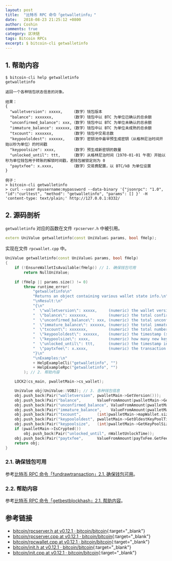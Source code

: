 ```yaml
---
layout: post
title:  "比特币 RPC 命令「getwalletinfo」"
date:   2018-08-23 21:25:12 +0800
author: Coshin
comments: true
category: 区块链
tags: Bitcoin RPCs
excerpt: $ bitcoin-cli getwalletinfo
---
```

## 1. 帮助内容

```shell
$ bitcoin-cli help getwalletinfo
getwalletinfo

返回一个各种钱包状态信息的对象。

结果：
{
  "walletversion": xxxxx,    （数字）钱包版本
  "balance": xxxxxxx,        （数字）钱包中以 BTC 为单位已确认的总余额
  "unconfirmed_balance": xxx,（数字）钱包中以 BTC 为单位未确认的总余额
  "immature_balance": xxxxxx,（数字）钱包中以 BTC 为单位未成熟的总余额
  "txcount": xxxxxxx,        （数字）钱包中交易总数
  "keypoololdest": xxxxxx,   （数字）密钥池中最早预生成密钥（从格林尼治时间开始以秒为单位）的时间戳
  "keypoolsize": xxxx,       （数字）预生成新密钥的数量
  "unlocked_until": ttt,     （数字）从格林尼治时间（1970-01-01 午夜）开始以秒为单位钱包用于转账的解锁时间戳，若钱包被锁定则为 0
  "paytxfee": x.xxxx,        （数字）交易费配置，以 BTC/kB 为单位设置
}

例子：
> bitcoin-cli getwalletinfo
> curl --user myusername:mypassword --data-binary '{"jsonrpc": "1.0", "id":"curltest", "method": "getwalletinfo", "params": [] }' -H 'content-type: text/plain;' http://127.0.0.1:8332/
```

## 2. 源码剖析

`getwalletinfo` 对应的函数在文件 `rpcserver.h` 中被引用。

```cpp
extern UniValue getwalletinfo(const UniValue& params, bool fHelp);
```

实现在文件 `rpcwallet.cpp` 中。

```cpp
UniValue getwalletinfo(const UniValue& params, bool fHelp)
{
    if (!EnsureWalletIsAvailable(fHelp)) // 1. 确保钱包可用
        return NullUniValue;
    
    if (fHelp || params.size() != 0)
        throw runtime_error(
            "getwalletinfo\n"
            "Returns an object containing various wallet state info.\n"
            "\nResult:\n"
            "{\n"
            "  \"walletversion\": xxxxx,     (numeric) the wallet version\n"
            "  \"balance\": xxxxxxx,         (numeric) the total confirmed balance of the wallet in " + CURRENCY_UNIT + "\n"
            "  \"unconfirmed_balance\": xxx, (numeric) the total unconfirmed balance of the wallet in " + CURRENCY_UNIT + "\n"
            "  \"immature_balance\": xxxxxx, (numeric) the total immature balance of the wallet in " + CURRENCY_UNIT + "\n"
            "  \"txcount\": xxxxxxx,         (numeric) the total number of transactions in the wallet\n"
            "  \"keypoololdest\": xxxxxx,    (numeric) the timestamp (seconds since GMT epoch) of the oldest pre-generated key in the key pool\n"
            "  \"keypoolsize\": xxxx,        (numeric) how many new keys are pre-generated\n"
            "  \"unlocked_until\": ttt,      (numeric) the timestamp in seconds since epoch (midnight Jan 1 1970 GMT) that the wallet is unlocked for transfers, or 0 if the wallet is locked\n"
            "  \"paytxfee\": x.xxxx,         (numeric) the transaction fee configuration, set in " + CURRENCY_UNIT + "/kB\n"
            "}\n"
            "\nExamples:\n"
            + HelpExampleCli("getwalletinfo", "")
            + HelpExampleRpc("getwalletinfo", "")
        ); // 2. 帮助内容

    LOCK2(cs_main, pwalletMain->cs_wallet);

    UniValue obj(UniValue::VOBJ); // 3. 各种钱包信息
    obj.push_back(Pair("walletversion", pwalletMain->GetVersion()));
    obj.push_back(Pair("balance",       ValueFromAmount(pwalletMain->GetBalance())));
    obj.push_back(Pair("unconfirmed_balance", ValueFromAmount(pwalletMain->GetUnconfirmedBalance())));
    obj.push_back(Pair("immature_balance",    ValueFromAmount(pwalletMain->GetImmatureBalance())));
    obj.push_back(Pair("txcount",       (int)pwalletMain->mapWallet.size()));
    obj.push_back(Pair("keypoololdest", pwalletMain->GetOldestKeyPoolTime()));
    obj.push_back(Pair("keypoolsize",   (int)pwalletMain->GetKeyPoolSize()));
    if (pwalletMain->IsCrypted())
        obj.push_back(Pair("unlocked_until", nWalletUnlockTime));
    obj.push_back(Pair("paytxfee",      ValueFromAmount(payTxFee.GetFeePerK())));
    return obj;
}
```

### 2.1. 确保钱包可用

参考[比特币 RPC 命令「fundrawtransaction」2.1. 确保钱包可用](/blog/2018/07/bitcoin-rpc-fundrawtransaction.html#21-确保钱包可用)。

### 2.2. 帮助内容

参考[比特币 RPC 命令「getbestblockhash」2.1. 帮助内容](/blog/2018/05/bitcoin-rpc-getbestblockhash.html#21-帮助内容)。

## 参考链接

* [bitcoin/rpcserver.h at v0.12.1 · bitcoin/bitcoin](https://github.com/bitcoin/bitcoin/blob/v0.12.1/src/rpcserver.h){:target="_blank"}
* [bitcoin/rpcserver.cpp at v0.12.1 · bitcoin/bitcoin](https://github.com/bitcoin/bitcoin/blob/v0.12.1/src/rpcserver.cpp){:target="_blank"}
* [bitcoin/rpcwallet.cpp at v0.12.1 · bitcoin/bitcoin](https://github.com/bitcoin/bitcoin/blob/v0.12.1/src/wallet/rpcwallet.cpp){:target="_blank"}
* [bitcoin/init.h at v0.12.1 · bitcoin/bitcoin](https://github.com/bitcoin/bitcoin/blob/v0.12.1/src/init.h){:target="_blank"}
* [bitcoin/init.cpp at v0.12.1 · bitcoin/bitcoin](https://github.com/bitcoin/bitcoin/blob/v0.12.1/src/init.cpp){:target="_blank"}
